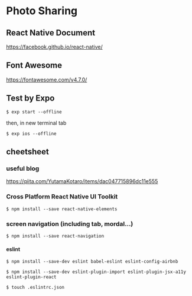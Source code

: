 # Photo Sharing

## React Native Document

<https://facebook.github.io/react-native/>

## Font Awesome

<https://fontawesome.com/v4.7.0/>

## Test by Expo

    $ exp start --offline

then, in new terminal tab

    $ exp ios --offline

## cheetsheet

### useful blog

<https://qiita.com/YutamaKotaro/items/dac047715896dc11e555>

### Cross Platform React Native UI Toolkit

    $ npm install --save react-native-elements

### screen navigation (including tab, mordal...)

    $ npm install --save react-navigation

#### eslint

    $ npm install --save-dev eslint babel-eslint eslint-config-airbnb

    $ npm install --save-dev eslint-plugin-import eslint-plugin-jsx-a11y eslint-plugin-react

    $ touch .eslintrc.json
